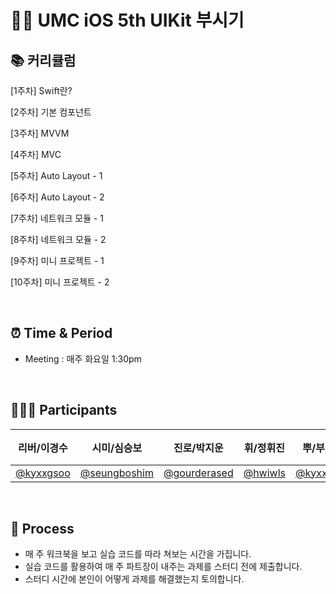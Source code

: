 # 👊🏻 UMC iOS 5th UIKit 부시기

## 📚 커리큘럼

[1주차] Swift란?

[2주차] 기본 컴포넌트

[3주차] MVVM

[4주차] MVC

[5주차] Auto Layout - 1

[6주차] Auto Layout - 2

[7주차] 네트워크 모듈 - 1

[8주차] 네트워크 모듈 - 2

[9주차] 미니 프로젝트 - 1

[10주차] 미니 프로젝트 - 2

<br/>

## ⏰ Time & Period

- Meeting : 매주 화요일 1:30pm

<br/>

## 🧑🏻‍💻 Participants

|리버/이경수|시미/심승보|진로/박지운|휘/정휘진|뿌/부준혁|체리/이희주|
|:----:|:----:|:----:|:----:|:----:|:----:|
|<a href="https://github.com/kyxxgsoo">@kyxxgsoo</a>|<a href="https://github.com/seungboshim">@seungboshim</a>|<a href="https://github.com/gourderased">@gourderased</a>|<a href="https://github.com/hwiwls">@hwiwls</a>|<a href="https://github.com/kyxxgsoo">@kyxxgsoo</a>|<a href="https://github.com/hj1487">@hj1487</a>|

<br/>

## 📖 Process
- 매 주 워크북을 보고 실습 코드를 따라 쳐보는 시간을 가집니다.
- 실습 코드를 활용하여 매 주 파트장이 내주는 과제를 스터디 전에 제출합니다.
- 스터디 시간에 본인이 어떻게 과제를 해결했는지 토의합니다.
